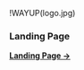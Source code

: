 !WAYUP(logo.jpg)

<h3>Landing Page</h3>

[**Landing Page ->**](https://maximmorkovnik.github.io/LandingPage/)

